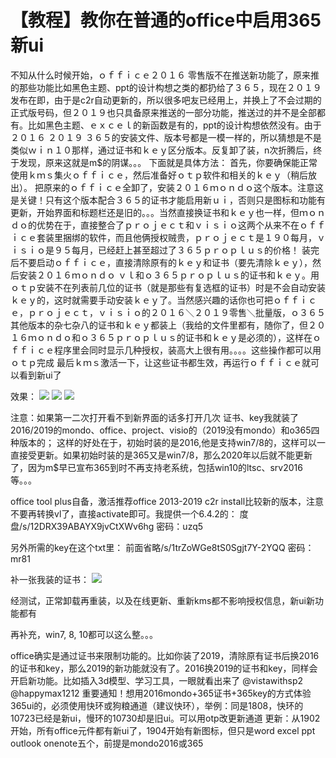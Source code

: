 # 【教程】教你在普通的office中启用365新ui

不知从什么时候开始，ｏｆｆｉｃｅ２０１６ 零售版不在推送新功能了，原来推的那些功能比如黑色主题、ppt的设计构想之类的都扔给了３６５，现在２０１９发布在即，由于是c2r自动更新的，所以很多吧友已经用上，并换上了不会过期的正式版号码，但２０１９也只具备原来推送的一部分功能，推送过的并不是全部都有。比如黑色主题、ｅｘｃｅｌ的新函数是有的，ppt的设计构想依然没有。由于２０１６ ２０１９ ３６５的安装文件、版本号都是一模一样的，所以猜想是不是类似ｗｉｎ１０那样，通过证书和ｋｅｙ区分版本。反复卸了装，n次折腾后，终于发现，原来这就是m$的阴谋。。。 下面就是具体方法： 首先，你要确保能正常使用ｋｍｓ集火ｏｆｆｉｃｅ，然后准备好ｏｔｐ软件和相关的ｋｅｙ（稍后放出）。 把原来的ｏｆｆｉｃｅ全卸了，安装２０１６ｍｏｎｄｏ这个版本。注意这是关键！只有这个版本配合３６５的证书才能启用新ｕｉ，否则只是图标和功能有更新，开始界面和标题栏还是旧的。。。当然直接换证书和ｋｅｙ也一样，但ｍｏｎｄｏ的优势在于，直接整合了ｐｒｏｊｅｃｔ和ｖｉｓｉｏ这两个从来不在ｏｆｆｉｃｅ套装里捆绑的软件，而且他俩授权贼贵，ｐｒｏｊｅｃｔ是１９０每月，ｖｉｓｉｏ是９５每月，已经赶上甚至超过了３６５ｐｒｏｐｌｕｓ的价格！ 装完后不要启动ｏｆｆｉｃｅ，直接清除原有的ｋｅｙ和证书（要先清除ｋｅｙ），然后安装２０１６ｍｏｎｄｏ ｖｌ和ｏ３６５ｐｒｏｐｌｕｓ的证书和ｋｅｙ。用ｏｔｐ安装不在列表前几位的证书（就是那些有复选框的证书）时是不会自动安装ｋｅｙ的，这时就需要手动安装ｋｅｙ了。当然感兴趣的话你也可把ｏｆｆｉｃｅ，ｐｒｏｊｅｃｔ，ｖｉｓｉｏ的２０１６＼２０１９零售＼批量版，ｏ３６５其他版本的杂七杂八的证书和ｋｅｙ都装上（我给的文件里都有，随你了，但２０１６ｍｏｎｄｏ和ｏ３６５ｐｒｏｐｌｕｓ的证书和ｋｅｙ是必须的），这样在ｏｆｆｉｃｅ程序里会同时显示几种授权，装高大上很有用。。。。这些操作都可以用ｏｔｐ完成 最后ｋｍｓ激活一下，让这些证书都生效，再运行ｏｆｆｉｃｅ就可以看到新ui了

效果： ![](https://wvbarchive.s3-ap-northeast-1.amazonaws.com/5846905913/592cdb3fb13533fa973e4119a5d3fd1f40345b76.jpg) ![](https://wvbarchive.s3-ap-northeast-1.amazonaws.com/5846905913/94cbe095a4c27d1eeaf7e9f316d5ad6edcc4382d.jpg) ![](https://wvbarchive.s3-ap-northeast-1.amazonaws.com/5846905913/8808a4cfc3fdfc03a0a8318fd93f8794a5c2262e.jpg)

注意：如果第一二次打开看不到新界面的话多打开几次 证书、key我就装了2016/2019的mondo、office、project、visio的（2019没有mondo）和o365四种版本的； 这样的好处在于，初始时装的是2016,他是支持win7/8的，这样可以一直接受更新。如果初始时装的是365又是win7/8，那么2020年以后就不能更新了，因为m$早已宣布365到时不再支持老系统，包括win10的ltsc、srv2016等。。。

office tool plus自备，激活推荐office 2013-2019 c2r install比较新的版本，注意不要再转换vl了，直接activate即可。我提供一个6.4.2的： 度盘/s/12DRX39ABAYX9jvCtXWv6hg 密码：uzq5

另外所需的key在这个txt里： 前面省略/s/1trZoWGe8tS0Sgjt7Y-2YQQ 密码：mr81

补一张我装的证书： ![](https://wvbarchive.s3-ap-northeast-1.amazonaws.com/5846905913/dc76b659ccbf6c818d72f3dfb13eb13532fa40b1.jpg)

经测试，正常卸载再重装，以及在线更新、重新kms都不影响授权信息，新ui新功能都有

再补充，win7, 8, 10都可以这么整。。。

office确实是通过证书来限制功能的。比如你装了2019，清除原有证书后换2016的证书和key，那么2019的新功能就没有了。2016换2019的证书和key，同样会开启新功能。比如插入3d模型、学习工具，一眼就看出来了 @vistawithsp2 @happymax1212 重要通知！想用2016mondo+365证书+365key的方式体验365ui的，必须使用快环或狗粮通道（建议快环），举例：同是1808，快环的10723已经是新ui，慢环的10730却是旧ui。可以用otp改更新通道 更新：从1902开始，所有office元件都有新ui了，1904开始有新图标，但只是word excel ppt outlook onenote五个，前提是mondo2016或365


